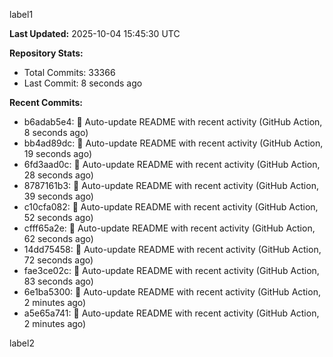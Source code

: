 
label1 
<!-- ACTIVITY_START -->
**Last Updated:** 2025-10-04 15:45:30 UTC

**Repository Stats:**
- Total Commits: 33366
- Last Commit: 8 seconds ago

**Recent Commits:**
- b6adab5e4: 🤖 Auto-update README with recent activity (GitHub Action, 8 seconds ago)
- bb4ad89dc: 🤖 Auto-update README with recent activity (GitHub Action, 19 seconds ago)
- 6fd3aad0c: 🤖 Auto-update README with recent activity (GitHub Action, 28 seconds ago)
- 8787161b3: 🤖 Auto-update README with recent activity (GitHub Action, 39 seconds ago)
- c10cfa082: 🤖 Auto-update README with recent activity (GitHub Action, 52 seconds ago)
- cfff65a2e: 🤖 Auto-update README with recent activity (GitHub Action, 62 seconds ago)
- 14dd75458: 🤖 Auto-update README with recent activity (GitHub Action, 72 seconds ago)
- fae3ce02c: 🤖 Auto-update README with recent activity (GitHub Action, 83 seconds ago)
- 6e1ba5300: 🤖 Auto-update README with recent activity (GitHub Action, 2 minutes ago)
- a5e65a741: 🤖 Auto-update README with recent activity (GitHub Action, 2 minutes ago)
<!-- ACTIVITY_END -->

label2
